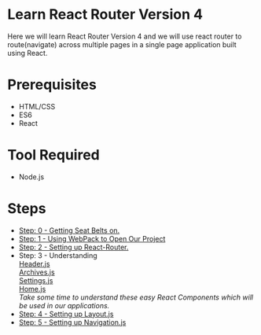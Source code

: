 <h1> Learn React Router Version 4 </h1>

Here we will learn React Router Version 4 and we will use react router to route(navigate) across multiple pages in a single page application built using React.

<h1> Prerequisites </h1>
<ul>
  <li>HTML/CSS</li>
  <li>ES6</li>
  <li>React</li>
</ul>

<h1>Tool Required</h1>
<ul>
  <li>Node.js</li>
</ul>
<h1> Steps </h1>
<ul>
  <a href = 'https://github.com/NadeemShakya/ReactRouter-V4/tree/Step-0' > <li> Step: 0 - Getting Seat Belts on.</li> </a>
  <a href = 'https://github.com/NadeemShakya/ReactRouter-V4/blob/Step-1/README.md'> <li> Step: 1 - Using WebPack to Open Our Project </li>   </a>
  <a href = 'https://github.com/NadeemShakya/ReactRouter-V4/blob/Step-2/README.md' > <li> Step: 2 - Setting up React-Router.</li> </a>
  <li> Step: 3 - Understanding <br> 
    <a href = 'https://github.com/NadeemShakya/ReactRouter/blob/master/src/js/components/Header.js'>Header.js </a> 
    <br>
    <a href = 'https://github.com/NadeemShakya/ReactRouter/blob/master/src/js/components/Archives.js'> Archives.js </a> 
    <br>
    <a href = 'https://github.com/NadeemShakya/ReactRouter/blob/master/src/js/components/Settings.js'> Settings.js </a>
    <br>
    <a href = 'https://github.com/NadeemShakya/ReactRouter/blob/master/src/js/components/Home.js'> Home.js </a>
    <br>
    <i>Take some time to understand these easy React Components which will be used in our applications. </i>  
  </li> 
  <li> <a href = 'https://github.com/NadeemShakya/ReactRouter/compare/Step-3?expand=1'> Step: 4 - Setting up Layout.js </a></li>
  <li> <a href = 'https://github.com/NadeemShakya/ReactRouter/compare/Step-4?expand=1'> Step: 5 - Setting up Navigation.js </a></li>
  
</ul>


